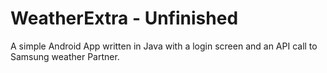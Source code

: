 # WeatherExtra - Unfinished

A simple Android App written in Java with a login screen and an API call to Samsung weather Partner.
